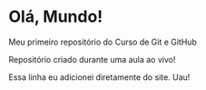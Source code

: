# Olá, Mundo!
 Meu primeiro repositório do Curso de Git e GitHub

Repositório criado durante uma aula ao vivo!

Essa linha eu adicionei diretamente do site. Uau!
